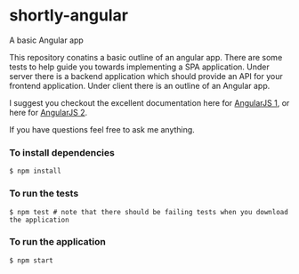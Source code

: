# shortly-angular
A basic Angular app

This repository conatins a basic outline of an angular app.
There are some tests to help guide you towards implementing a SPA application.
Under server there is a backend application which should provide an API for your frontend application.
Under client there is an outline of an Angular app.

I suggest you checkout the excellent documentation here for [AngularJS 1](https://docs.angularjs.org/guide),
or here for [AngularJS 2](https://angular.io/docs/ts/latest/guide/).

If you have questions feel free to ask me anything.

### To install dependencies
```$ npm install ```

### To run the tests
```$ npm test # note that there should be failing tests when you download the application```

### To run the application
```$ npm start ```
